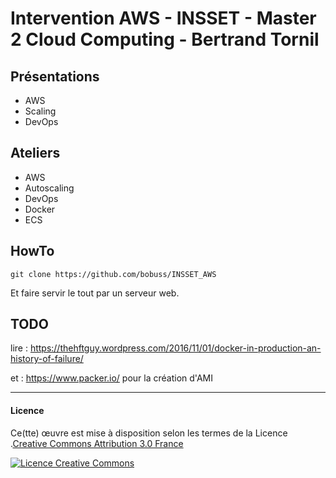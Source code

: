 # Intervention AWS - INSSET - Master 2 Cloud Computing - Bertrand Tornil


## Présentations

- AWS
- Scaling
- DevOps


## Ateliers

- AWS
- Autoscaling
- DevOps
- Docker
- ECS


## HowTo

```
git clone https://github.com/bobuss/INSSET_AWS
```

Et faire servir le tout par un serveur web.


## TODO

lire : https://thehftguy.wordpress.com/2016/11/01/docker-in-production-an-history-of-failure/

et : https://www.packer.io/ pour la création d'AMI



---

#### Licence

Ce(tte) œuvre est mise à disposition selon les termes de la Licence .[Creative Commons Attribution 3.0 France](http://creativecommons.org/licenses/by/3.0/fr/)

[![Licence Creative Commons](https://i.creativecommons.org/l/by/3.0/fr/88x31.png)](http://creativecommons.org/licenses/by/3.0/fr/)
